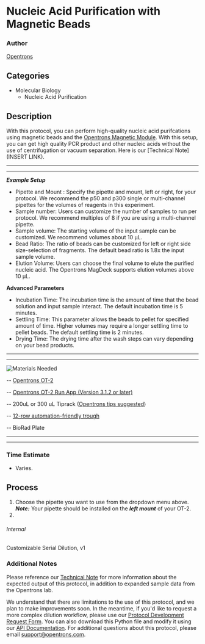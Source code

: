 # Nucleic Acid Purification with Magnetic Beads

### Author
[Opentrons](https://opentrons.com/)

## Categories
* Molecular Biology
    * Nucleic Acid Purification

## Description
With this protocol, you can perform high-quality nucleic acid purifcations using magnetic beads and the [Opentrons Magnetic Module](https://shop.opentrons.com/products/magdeck?_ga=2.120183432.1039841802.1542049668-403439593.1535387376). With this setup, you can get high quality PCR product and other nucleic acids without the use of centrifugation or vacuum separation. Here is our [Technical Note](INSERT LINK).

---

---

***Example Setup***

- Pipette and Mount : Specify the pipette and mount, left or right, for your protocol. We recommend the p50 and p300 single or multi-channel pipettes for the volumes of reagents in this experiment. 
- Sample number: Users can customize the number of samples to run per protocol. We recommend multiples of 8 if you are using a multi-channel pipette. 
- Sample volume: The starting volume of the input sample can be customized. We recommend volumes about 10 µL. 
- Bead Ratio: The ratio of beads can be customized for left or right side size-selection of fragments. The default bead ratio is 1.8x the input sample volume. 
- Elution Volume: Users can choose the final volume to elute the purified nucleic acid. The Opentrons MagDeck supports elution volumes above 10 µL. 

**Advanced Parameters**
- Incubation Time: The incubation time is the amount of time that the bead solution and input sample interact. The default incubation time is 5 minutes.
- Settling Time: This parameter allows the beads to pellet for specified amount of time. Higher volumes may require a longer settling time to pellet beads. The default settling time is 2 minutes.
- Drying Time: The drying time after the wash steps can vary depending on your bead products.


---

---


![Materials Needed](https://s3.amazonaws.com/opentrons-protocol-library-website/custom-README-images/customizable-serial-dilution/materials.png)

-- [Opentrons OT-2](http://opentrons.com/ot-2)

-- [Opentrons OT-2 Run App (Version 3.1.2 or later)](http://opentrons.com/ot-app)

-- 200uL or 300 uL Tiprack ([Opentrons tips suggested](https://shop.opentrons.com/collections/opentrons-tips/products/opentrons-300ul-tips-racks-9-600-tips))

-- [12-row automation-friendly trough](https://www.usascientific.com/12-channel-automation-reservoir.aspx)

-- BioRad Plate

---

---

### Time Estimate
* Varies.

## Process
1. Choose the pipette you want to use from the dropdown menu above. ***Note:*** Your pipette should be installed on the ***left mount*** of your OT-2.
2. 

###### Internal
Customizable Serial Dilution, v1

### Additional Notes
Please reference our [Technical Note]() for more information about the expected output of this protocol, in addition to expanded sample data from the Opentrons lab. 

We understand that there are limitations to the use of this protocol, and we plan to make improvements soon. In the meantime, if you'd like to request a more complex dilution workflow, please use our [Protocol Development Request Form](https://opentrons-protocol-dev.paperform.co/). You can also download this Python file and modify it using our [API Documentation](https://docs.opentrons.com/). For additional questions about this protocol, please email support@opentrons.com.
